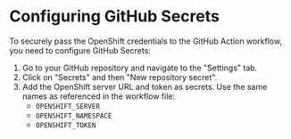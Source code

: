 # Configuring GitHub Secrets

To securely pass the OpenShift credentials to the GitHub Action workflow, you need to configure GitHub Secrets:

1. Go to your GitHub repository and navigate to the "Settings" tab.
2. Click on "Secrets" and then "New repository secret".
3. Add the OpenShift server URL and token as secrets. Use the same names as referenced in the workflow file:
   - `OPENSHIFT_SERVER`
   - `OPENSHIFT_NAMESPACE`
   - `OPENSHIFT_TOKEN`